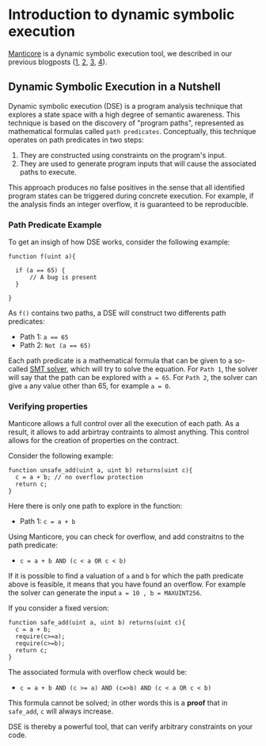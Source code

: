 # Introduction to dynamic symbolic execution

[Manticore]() is a dynamic symbolic execution tool, we described in our previous blogposts ([1](https://blog.trailofbits.com/2017/04/27/manticore-symbolic-execution-for-humans/), [2](https://blog.trailofbits.com/2017/05/15/magic-with-manticore/), [3](https://blog.trailofbits.com/2017/05/15/magic-with-manticore/), [4](https://blog.trailofbits.com/2017/05/15/magic-with-manticore/)).

## Dynamic Symbolic Execution in a Nutshell

Dynamic symbolic execution (DSE) is a program analysis technique that explores a state space with a high degree of semantic awareness. This technique is based on the discovery of "program paths", represented as mathematical formulas called `path predicates`. Conceptually,  this technique operates on path predicates in two steps: 

1. They are constructed using constraints on the program's input. 
2. They are used to generate program inputs that will cause the associated paths to execute.

This approach produces no false positives in the sense that all identified program states can be triggered during concrete execution. For example, if the analysis finds an integer overflow, it is guaranteed to be reproducible.

### Path Predicate Example
To get an insigh of how DSE works, consider the following example:

```solidity
function f(uint a){
  
  if (a == 65) {
      // A bug is present
  }
  
}
```

As `f()` contains two paths, a DSE will construct two differents path predicates:
- Path 1: `a == 65`
- Path 2: `Not (a == 65)`

Each path predicate is a mathematical formula that can be given to a so-called [SMT solver](https://github.com/trailofbits/building-secure-contracts/blob/master/program-analysis/determine-properties.md), which will try to solve the equation. For `Path 1`, the solver will say that the path can be explored with `a = 65`. For `Path 2`, the solver can give `a` any value other than 65, for example `a = 0`.

### Verifying properties
Manticore allows a full control over all the execution of each path. As a result, it allows to add arbirtray contraints to almost anything. This control allows for the creation of properties on the contract.

Consider the following example:

```solidity
function unsafe_add(uint a, uint b) returns(uint c){
  c = a + b; // no overflow protection
  return c;
}
```

Here there is only one path to explore in the function:
- Path 1: `c = a + b`

Using Manticore, you can check for overflow, and add constraitns to the path predicate:
- `c = a + b AND (c < a OR c < b)`

If it is possible to find a valuation of `a` and `b` for which the path predicate above is feasible, it means that you have found an overflow. For example the solver can generate the input `a = 10 , b = MAXUINT256`.

If you consider a fixed version:

```solidity
function safe_add(uint a, uint b) returns(uint c){
  c = a + b; 
  require(c>=a);
  require(c>=b);
  return c;
}
```

The associated formula with overflow check would be:
- `c = a + b AND (c >= a) AND (c=>b) AND (c < a OR c < b)`

This formula cannot be solved; in other words this is a **proof** that in `safe_add`, `c` will always increase.

DSE is thereby a powerful tool, that can verify arbitrary constraints on your code.
